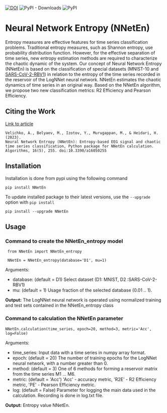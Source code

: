 [![DOI](https://img.shields.io/badge/DOI-10.3390%2Fa16050255-blue)](https://www.mdpi.com/1999-4893/16/5/255)
![PyPI - Downloads](https://img.shields.io/pypi/dm/NNetEn?label=PyPI%20dowloads)
![PyPI](https://img.shields.io/pypi/v/NNetEn?color=informational&label=PyPI%20version)

# Neural Network Entropy (NNetEn)

Entropy measures are effective features for time series classification problems. Traditional entropy measures, such as Shannon entropy, use probability distribution function. However, for the effective separation of time series, new entropy estimation methods are required to characterize the chaotic dynamic of the system. Our concept of Neural Network Entropy (NNetEn) is based on the classification of special datasets (MNIST-10 and [SARS-CoV-2-RBV1](https://data.mendeley.com/datasets/8hdnzv23x7)) in relation to the entropy of the time series recorded in the reservoir of the LogNNet neural network. NNetEn estimates the chaotic dynamics of time series in an original way. Based on the NNetEn algorithm, we propose two new classification metrics: R2 Efficiency and Pearson Efficiency. 

## Citing the Work

[Link to article](https://www.mdpi.com/1999-4893/16/5/255 "mdpi.com")

```shell
Velichko, A., Belyaev, M., Izotov, Y., Murugappan, M., & Heidari, H. (2023). 
Neural Network Entropy (NNetEn): Entropy-based EEG signal and chaotic time series classification, Python package for NNetEn calculation. 
Algorithms, 16(5), 255. doi:10.3390/a16050255
```
## Installation

Installation is done from pypi using the following command

```shell
pip install NNetEn
```
To update installed package to their latest versions, use the ```--upgrade``` option with ```pip install```
```shell
pip install --upgrade NNetEn
```


## Usage

### Command to create the NNetEn_entropy model
```shell
 from NNetEn import NNetEn_entropy

 NNetEn = NNetEn_entropy(database='D1', mu=1)
```
Arguments:
- database: (default = D1) Select dataset (D1: MNIST, D2 :SARS-CoV-2-RBV1)
- mu: (default = 1) Usage fraction of the selected database (0.01 .. 1).

**Output:** The LogNNet neural network is operated using normalized training and test
sets contained in the NNetEn_entropy class

### Command to calculation the NNetEn parameter
```shell
NNetEn.calculation(time_series, epoch=20, method=3, metric='Acc', log=False)
```
Arguments:
- time_series: Input data with a time series in numpy array format.
- epoch: (default = 20) The number of training epochs for the LogNNet neural
network, with a number greater than 0.
- method: (default = 3) One of 6 methods for forming a reservoir matrix from
the time series M1 ... M6.
- metric: (default = 'Acc') 'Acc' - accuracy metric,
                    'R2E' - R2 Efficiency metric,
                    'PE' - Pearson Efficiency metric.
- log: (default = False) Parameter for logging the main data used in the calculation.
Recording is done in log.txt file.

**Output:** Entropy value NNetEn.